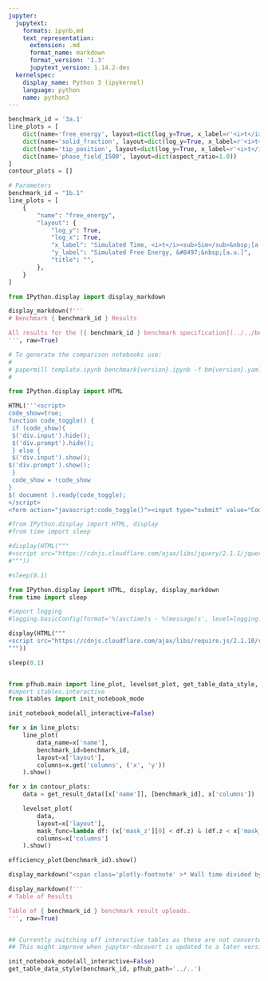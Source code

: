 ```yaml
---
jupyter:
  jupytext:
    formats: ipynb,md
    text_representation:
      extension: .md
      format_name: markdown
      format_version: '1.3'
      jupytext_version: 1.14.2-dev
  kernelspec:
    display_name: Python 3 (ipykernel)
    language: python
    name: python3
---
```


```python papermill={"duration": 0.01429, "end_time": "2023-03-15T16:02:06.111071", "exception": false, "start_time": "2023-03-15T16:02:06.096781", "status": "completed"} tags=["parameters"]
benchmark_id = '3a.1'
line_plots = [
    dict(name='free_energy', layout=dict(log_y=True, x_label=r'<i>t</i>', y_label=r'&#8497;', range_y=[1.8e6, 2.4e6], title="Free Energy v Time")),
    dict(name='solid_fraction', layout=dict(log_y=True, x_label=r'<i>t</i>')),
    dict(name='tip_position', layout=dict(log_y=True, x_label=r'<i>t</i>')),
    dict(name='phase_field_1500', layout=dict(aspect_ratio=1.0))
]
contour_plots = []
```

```python papermill={"duration": 0.009797, "end_time": "2023-03-15T16:02:06.124242", "exception": false, "start_time": "2023-03-15T16:02:06.114445", "status": "completed"} tags=["injected-parameters"]
# Parameters
benchmark_id = "1b.1"
line_plots = [
    {
        "name": "free_energy",
        "layout": {
            "log_y": True,
            "log_x": True,
            "x_label": "Simulated Time, <i>t</i><sub>Sim</sub>&nbsp;[a.u.]",
            "y_label": "Simulated Free Energy, &#8497;&nbsp;[a.u.]",
            "title": "",
        },
    }
]

```

```python papermill={"duration": 0.014145, "end_time": "2023-03-15T16:02:06.142139", "exception": false, "start_time": "2023-03-15T16:02:06.127994", "status": "completed"} tags=[]
from IPython.display import display_markdown

display_markdown(f'''
# Benchmark { benchmark_id } Results

All results for the [{ benchmark_id } benchmark specification](../../benchmarks/benchmark{ benchmark_id }.ipynb/).
''', raw=True)
```

```python papermill={"duration": 0.008722, "end_time": "2023-03-15T16:02:06.155189", "exception": false, "start_time": "2023-03-15T16:02:06.146467", "status": "completed"} tags=[]
# To generate the comparison notebooks use:
# 
# papermill template.ipynb benchmark{version}.ipynb -f bm{version}.yaml
#
```

```python papermill={"duration": 0.016346, "end_time": "2023-03-15T16:02:06.174794", "exception": false, "start_time": "2023-03-15T16:02:06.158448", "status": "completed"} tags=[]
from IPython.display import HTML

HTML('''<script>
code_show=true; 
function code_toggle() {
 if (code_show){
 $('div.input').hide();
 $('div.prompt').hide();
 } else {
 $('div.input').show();
$('div.prompt').show();
 }
 code_show = !code_show
} 
$( document ).ready(code_toggle);
</script>
<form action="javascript:code_toggle()"><input type="submit" value="Code Toggle"></form>''')
```

```python papermill={"duration": 0.728824, "end_time": "2023-03-15T16:02:06.907455", "exception": false, "start_time": "2023-03-15T16:02:06.178631", "status": "completed"} tags=[]
#from IPython.display import HTML, display
#from time import sleep

#display(HTML("""
#<script src="https://cdnjs.cloudflare.com/ajax/libs/jquery/2.1.1/jquery.min.js"></script>
#"""))

#sleep(0.1)

from IPython.display import HTML, display, display_markdown
from time import sleep

#import logging
#logging.basicConfig(format='%(asctime)s - %(message)s', level=logging.DEBUG)

display(HTML("""
<script src="https://cdnjs.cloudflare.com/ajax/libs/require.js/2.1.10/require.min.js"></script>
"""))

sleep(0.1)


from pfhub.main import line_plot, levelset_plot, get_table_data_style, plot_order_of_accuracy, get_result_data, efficiency_plot
#import itables.interactive
from itables import init_notebook_mode

init_notebook_mode(all_interactive=False)
```

```python papermill={"duration": 4.296777, "end_time": "2023-03-15T16:02:11.207728", "exception": false, "start_time": "2023-03-15T16:02:06.910951", "status": "completed"} tags=[]
for x in line_plots:
    line_plot(
        data_name=x['name'],
        benchmark_id=benchmark_id,
        layout=x['layout'],
        columns=x.get('columns', ('x', 'y'))
    ).show()
```

```python papermill={"duration": 0.143212, "end_time": "2023-03-15T16:02:11.469408", "exception": false, "start_time": "2023-03-15T16:02:11.326196", "status": "completed"} tags=[]
for x in contour_plots:
    data = get_result_data([x['name']], [benchmark_id], x['columns'])

    levelset_plot(
        data,
        layout=x['layout'],
        mask_func=lambda df: (x['mask_z'][0] < df.z) & (df.z < x['mask_z'][1]),
        columns=x['columns']
    ).show()
```

```python papermill={"duration": 2.890052, "end_time": "2023-03-15T16:02:14.480325", "exception": false, "start_time": "2023-03-15T16:02:11.590273", "status": "completed"} tags=[]
efficiency_plot(benchmark_id).show()

display_markdown("<span class='plotly-footnote' >* Wall time divided by the total simulated time.</span>", raw=True)

```

```python papermill={"duration": 0.19795, "end_time": "2023-03-15T16:02:14.820012", "exception": false, "start_time": "2023-03-15T16:02:14.622062", "status": "completed"} tags=[]
display_markdown(f'''
# Table of Results

Table of { benchmark_id } benchmark result uploads.
''', raw=True)
```

```python papermill={"duration": 0.134881, "end_time": "2023-03-15T16:02:15.101001", "exception": false, "start_time": "2023-03-15T16:02:14.966120", "status": "completed"} tags=[]

```

```python papermill={"duration": 1.492161, "end_time": "2023-03-15T16:02:16.724700", "exception": false, "start_time": "2023-03-15T16:02:15.232539", "status": "completed"} tags=[]
## Currently switching off interactive tables as these are not converted to HTML properly.
## This might improve when jupyter-nbcovert is updated to a later version.

init_notebook_mode(all_interactive=False)
get_table_data_style(benchmark_id, pfhub_path='../..')
```

```python papermill={"duration": 0.182411, "end_time": "2023-03-15T16:02:17.033412", "exception": false, "start_time": "2023-03-15T16:02:16.851001", "status": "completed"} tags=[]

```

